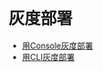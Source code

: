 

# 灰度部署

* [用Console灰度部署](uai-inference/use/graydeploy/console)
* [用CLI灰度部署](uai-inference/use/graydeploy/cmd)

